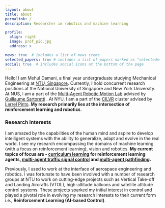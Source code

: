 ```yaml
---
layout: about
title: about
permalink: /
description: Researcher in robotics and machine learning 

profile:
  align: right
  image: prof_pic.jpg
  address: >

news: true  # includes a list of news items
selected_papers: true # includes a list of papers marked as "selected={true}"
social: true  # includes social icons at the bottom of the page
---
```


Hello! I am Mehul Damani, a final year undergraduate studying Mechanical Engineering at [NTU, Singapore][ntu]. Currently, I hold concurrent research positions at the National University of Singapore and New York University. At NUS, I am a part of the [Multi-Agent Robotic Motion Lab][marmot] advised by [Guillaume Sartoretti][guillaume] . At NYU, I am a part of the [CILVR][cilvr] cluster advised by [Lerrel Pinto][lerrel]. **My research primarily lies at the intersection of reinforcement learning and robotics**. 

### Research Interests 
I am amazed by the capabilities of the human mind and aspire to develop intelligent systems with the ability to generalize, adapt and evolve in the real world. I see my research encompassing the domains of machine learning (with a focus on reinforcement learning), vision and robotics. **My current topics of focus are - [curriculum learning][curriculum] for reinforcement learning agents, [multi-agent traffic signal control][traffic] and [multi-agent pathfinding][mapf].**   

Previously, I used to work at the interface of aerospace engineering and robotics. I was fortunate to have been involved with a number of research groups at NTU to work on cutting-edge projects such as Vertical Take-off and Landing Aircrafts (VTOL), high-altitude balloons and satellite attitude control systems. These projects sparked my initial interest in control and played a pivotal role in evolving my research interests to their current form i.e., **Reinforcement Learning (AI-based Control)**. 


[marmot]: https://marmotlab.org
[guillaume]: https://marmotlab.org/bio.html
[cilvr]: https://wp.nyu.edu/cilvr/ 
[lerrel]: https://www.lerrelpinto.com 
[ntu]: https://www.ntu.edu.sg/
[curriculum]: https://lilianweng.github.io/lil-log/2020/01/29/curriculum-for-reinforcement-learning.html
[traffic]: https://marmotlab.org/projects/urban_traffic.html
[mapf]: http://mapf.info